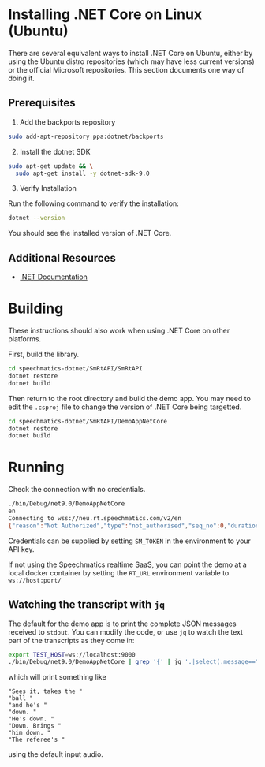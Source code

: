 # Installing .NET Core on Linux (Ubuntu)

There are several equivalent ways to install .NET Core on Ubuntu, either by using the Ubuntu distro repositories (which may have less current versions) or the official Microsoft repositories. This section documents one way of doing it.

## Prerequisites

1. Add the backports repository
```bash
sudo add-apt-repository ppa:dotnet/backports
```

2. Install the dotnet SDK
```bash
sudo apt-get update && \
  sudo apt-get install -y dotnet-sdk-9.0
```

3. Verify Installation

Run the following command to verify the installation:

```bash
dotnet --version
```

You should see the installed version of .NET Core.

## Additional Resources

- [.NET Documentation](https://learn.microsoft.com/en-us/dotnet/core/install/linux-ubuntu-install?tabs=dotnet9&pivots=os-linux-ubuntu-2204)

# Building

These instructions should also work when using .NET Core on other platforms.

First, build the library.

```bash
cd speechmatics-dotnet/SmRtAPI/SmRtAPI
dotnet restore
dotnet build
```

Then return to the root directory and build the demo app. You may need to edit the `.csproj` file to change the version of .NET Core being targetted. 

```bash
cd speechmatics-dotnet/SmRtAPI/DemoAppNetCore
dotnet restore
dotnet build
```

# Running

Check the connection with no credentials.

```bash
./bin/Debug/net9.0/DemoAppNetCore 
en
Connecting to wss://neu.rt.speechmatics.com/v2/en
{"reason":"Not Authorized","type":"not_authorised","seq_no":0,"duration_limit":0.0,"message":"Error"}
```

Credentials can be supplied by setting `SM_TOKEN` in the environment to your API key.

If not using the Speechmatics realtime SaaS, you can point the demo at a local docker container by setting the `RT_URL` environment variable to `ws://host:port/`

## Watching the transcript with `jq`

The default for the demo app is to print the complete JSON messages received to `stdout`. You can modify the code, or use `jq` to watch the text part of the transcripts as they come in:

```bash
export TEST_HOST=ws://localhost:9000
./bin/Debug/net9.0/DemoAppNetCore | grep '{' | jq '.|select(.message=="AddTranscript") | .metadata.transcript'
```

which will print something like

```
"Sees it, takes the "
"ball "
"and he's "
"down. "
"He's down. "
"Down. Brings "
"him down. "
"The referee's "
```

using the default input audio.